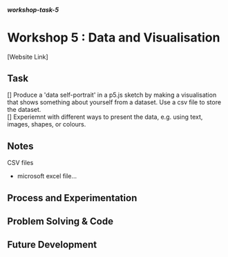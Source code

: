##### workshop-task-5

# Workshop 5 : Data and Visualisation

[Website Link] 

## Task
[] Produce a 'data self-portrait' in a p5.js sketch by making a visualisation that shows something about yourself from a dataset. Use a csv file to store the dataset.<Br>
[] Experiemnt with different ways to present the data, e.g. using text, images, shapes, or colours.

## Notes
CSV files
- microsoft excel file...

## Process and Experimentation

## Problem Solving & Code

## Future Development
